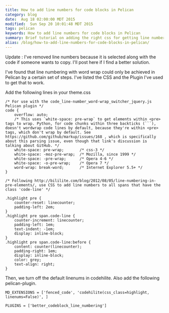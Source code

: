 ```yaml
---
title: How to add line numbers for code blocks in Pelican
category: blog
date:  Aug 18 02:00:00 MDT 2015
modified:  Sun Sep 20 10:01:48 MDT 2015
tags: pelican
keywords: How to add line numbers for code blocks in Pelican
summary: Brief tutorial on adding the right css for getting line numbering for code blocks in pelican ...
alias: /blog/how-to-add-line-numbers-for-code-blocks-in-pelican/
---
```


Update : I've removed line numbers because it is selected along with the code if someone wants to copy. I'll post here if I find a better solution.

I've found that line numbering with word wrap could only be achieved in Pelican by a
certain set of steps. I've listed the CSS and the Plugin I've used to get that
to work.

Add the following lines in your theme.css


    /* For use with the code_line-number_word-wrap_switcher_jquery.js Pelican plugin */
    code {
        overflow: auto;
        /* This uses `white-space: pre-wrap` to get elements within <pre> tags to wrap. Python, for code chunks within three backticks (```), doesn't wordwrap code lines by default, because they're within <pre> tags, which don't wrap by default. See https://github.com/github/markup/issues/168 , which is specifically about this parsing issue, even though that link's discussion is talking about GitHub. */
        white-space: pre-wrap;       /* css-3 */
        white-space: -moz-pre-wrap;  /* Mozilla, since 1999 */
        white-space: -pre-wrap;      /* Opera 4-6 */
        white-space: -o-pre-wrap;    /* Opera 7 */
        word-wrap: break-word;       /* Internet Explorer 5.5+ */
    }

    /* Following http://bililite.com/blog/2012/08/05/line-numbering-in-pre-elements/, use CSS to add line numbers to all spans that have the class 'code-line' */

    .highlight pre {
        counter-reset: linecounter;
        padding-left: 2em;
    }
    .highlight pre span.code-line {
        counter-increment: linecounter;
        padding-left: 1em;
        text-indent: -1em;
        display: inline-block;
    }
    .highlight pre span.code-line:before {
        content: counter(linecounter);
        padding-right: 1em;
        display: inline-block;
        color: grey;
        text-align: right;
    }


Then, we turn off the default linenums in codehilite. Also add the following pelican-plugin.

    MD_EXTENSIONS = ['fenced_code', 'codehilite(css_class=highlight, linenums=False)', ]

    PLUGINS = ['better_codeblock_line_numbering']
